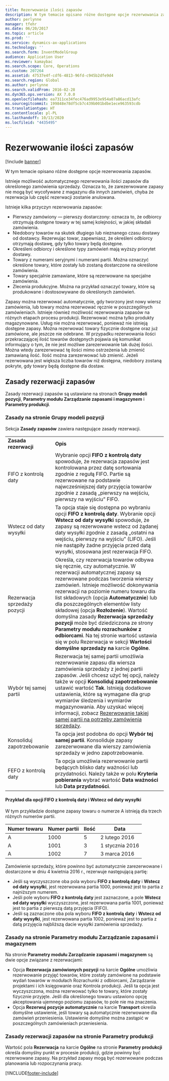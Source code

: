 ```yaml
---
title: Rezerwowanie ilości zapasów
description: W tym temacie opisano różne dostępne opcje rezerwowania zapasów.
author: perlynne
manager: tfehr
ms.date: 06/20/2017
ms.topic: article
ms.prod: ''
ms.service: dynamics-ax-applications
ms.technology: ''
ms.search.form: InventModelGroup
audience: Application User
ms.reviewer: kamaybac
ms.search.scope: Core, Operations
ms.custom: 207264
ms.assetid: 47537e4f-cdf6-4813-96fd-c945b2dfe9d4
ms.search.region: Global
ms.author: perlynne
ms.search.validFrom: 2016-02-28
ms.dyn365.ops.version: AX 7.0.0
ms.openlocfilehash: ea7311ce34fec476ad9953e954a07a86acd13afc
ms.sourcegitcommit: 199848e78df5cb7c439b001bdbe1ece963593cdb
ms.translationtype: HT
ms.contentlocale: pl-PL
ms.lasthandoff: 10/13/2020
ms.locfileid: "4435495"
---
```

# <a name="reserve-inventory-quantities"></a>Rezerwowanie ilości zapasów

[!include [banner](../includes/banner.md)]

W tym temacie opisano różne dostępne opcje rezerwowania zapasów.

Istnieje możliwość automatycznego rezerwowania ilości zapasów dla określonego zamówienia sprzedaży. Oznacza to, że zarezerwowane zapasy nie mogą być wycofywane z magazynu dla innych zamówień, chyba że rezerwacja lub część rezerwacji zostanie anulowana.

Istnieje kilka przyczyn rezerwowania zapasów:
-   Pierwszy zamówiony — pierwszy dostarczony: oznacza to, że odbiorcy otrzymują dostępne towary w tej samej kolejności, w jakiej składali zamówienia.
-   Niedobory towarów na skutek długiego lub nieznanego czasu dostawy od dostawcy. Rezerwując towar, zapewniasz, że określeni odbiorcy otrzymają dostawę, gdy tylko towary będą dostępne.
-   Określeni odbiorcy i określone typy zamówień mają wyższy priorytet dostawy.
-   Towary z numerami seryjnymi i numerami partii. Można oznaczyć określone towary, które zostały lub zostaną dostarczone na określone zamówienia.
-   Towary specjalnie zamawiane, które są rezerwowane na specjalne zamówienia.
-   Zlecenia produkcyjne. Można na przykład oznaczyć towary, które są produkowane i dostosowywane do określonych zamówień.

Zapasy można rezerwować automatycznie, gdy tworzony jest nowy wiersz zamówienia, lub towary można rezerwować ręcznie w poszczególnych zamówieniach. Istnieje również możliwość rezerwowania zapasów na różnych etapach procesu produkcji. Rezerwować można tylko produkty magazynowane. Usług nie można rezerwować, ponieważ nie istnieją dostępne zapasy. Można rezerwować towary fizycznie dostępne oraz już zamówione, ale jeszcze nie odebrane. W przypadku rezerwowania ilości przekraczającej ilość towarów dostępnych pojawia się komunikat informujący o tym, że nie jest możliwe zarezerwowanie tak dużej ilości. Można wtedy zarezerwować tę ilości mimo ostrzeżenia lub zmienić zamawianą ilość. Ilość można zarezerwować lub zmienić. Jeżeli rezerwowana jest większa liczba towarów niż dostępna, niedobory zostaną pokryte, gdy towary będą dostępne dla dostaw.

## <a name="inventory-reservation-policies"></a>Zasady rezerwacji zapasów
Zasady rezerwacji zapasów są ustawiane na stronach **Grupy modeli pozycji**, **Parametry modułu Zarządzanie zapasami i magazynem** i **Parametry produkcji**.
### <a name="policies-on-the-item-model-groups-page"></a>Zasady na stronie Grupy modeli pozycji

Sekcja **Zasady zapasów** zawiera następujące zasady rezerwacji.

|                         |                                                                                                                                                                                                                                                                                                                                                                                                                                                                                                                                                    |
|-------------------------|----------------------------------------------------------------------------------------------------------------------------------------------------------------------------------------------------------------------------------------------------------------------------------------------------------------------------------------------------------------------------------------------------------------------------------------------------------------------------------------------------------------------------------------------------|
| **Zasada rezerwacji**  | **Opis**                                                                                                                                                                                                                                                                                                                                                                                                                                                                                                                                    |
| FIFO z kontrolą daty    | Wybranie opcji **FIFO z kontrolą daty** spowoduje, że rezerwacja zapasów jest kontrolowana przez datę sortowania zgodnie z regułą FIFO. Partie są rezerwowane na podstawie najwcześniejszej daty przyjęcia towarów zgodnie z zasadą „pierwszy na wejściu, pierwszy na wyjściu” FIFO.                                                                                                                                                                                                                                                                       |
| Wstecz od daty wysyłki | Ta opcja staje się dostępna po wybraniu opcji **FIFO z kontrolą daty**. Wybranie opcji **Wstecz od daty wysyłki** spowoduje, że zapasy są rezerwowane wstecz od żądanej daty wysyłki zgodnie z zasadą „ostatni na wejściu, pierwszy na wyjściu” (LIFO). Jeśli nie nastąpiły żadne przyjęcia przed datą wysyłki, stosowana jest rezerwacja FIFO.                                                                                                                                                                                                           |
| Rezerwacja sprzedaży pozycji  | Określa, czy rezerwacja towarów odbywa się ręcznie, czy automatycznie. W rezerwacji automatycznej zapasy są rezerwowane podczas tworzenia wierszy zamówień. Istnieje możliwość dokonywania rezerwacji na poziomie numeru towaru dla list składowych (opcja **Automatycznie**) lub dla poszczególnych elementów listy składowej (opcja **Rozłożenie**). Wartość domyślna zasady **Rezerwacja sprzedaży pozycji** może być dziedziczona ze strony **Parametry modułu rozrachunków z odbiorcami**. Na tej stronie wartość ustawia się w polu Rezerwacja w sekcji **Wartości domyślne sprzedaży** **na** karcie **Ogólne**. |
| Wybór tej samej partii    | Rezerwacja tej samej partii umożliwia rezerwowanie zapasu dla wiersza zamówienia sprzedaży z jednej partii zapasów. Jeśli chcesz użyć tej opcji, należy także w opcji **Konsoliduj zapotrzebowanie** ustawić wartość **Tak**. Istnieją dodatkowe ustawienia, które są wymagane dla grup wymiarów śledzenia i wymiarów magazynowania. Aby uzyskać więcej informacji, zobacz [Rezerwowanie takiej samej partii na potrzeby zamówienia sprzedaży](../sales-marketing/reserve-same-batch-sales-order.md).                                                          |
| Konsoliduj zapotrzebowanie | Ta opcja jest podobna do opcji **Wybór tej samej partii**. Konsoliduje zapasy zarezerwowane dla wierszy zamówienia sprzedaży w jedno zapotrzebowanie.                                                                                                                                                                                                                                                                                                                                                                                      |
| FEFO z kontrolą daty    | Ta opcja umożliwia rezerwowanie partii będących blisko daty ważności lub przydatności. Należy także w polu **Kryteria pobierania** wybrać wartość **Data ważności** lub **Data przydatności**.                                                                                                                                                                                                                                                                                                                              |

#### <a name="example-for-fifo-date-controlled-and-backward-from-ship-date"></a>Przykład dla opcji FIFO z kontrolą daty i Wstecz od daty wysyłki

W tym przykładzie dostępne zapasy towaru o numerze A istnieją dla trzech różnych numerów partii.

| Numer towaru | Numer partii | Ilość | Data             |
|-------------|--------------|----------|------------------|
| A           | 1000         | 5        | 2 lutego 2016 |
| A           | 1001         | 3        | 1 stycznia 2016  |
| A           | 1002         | 7        | 3 marca 2016    |

Zamówienie sprzedaży, które powinno być automatycznie zarezerwowane i dostarczone w dniu 4 kwietnia 2016 r., rezerwuje następującą partię:
-   Jeśli są wyczyszczone oba pola wyboru **FIFO z kontrolą daty** i **Wstecz od daty wysyłki**, jest rezerwowana partia 1000, ponieważ jest to partia z najniższym numerem.
-   Jeśli pole wyboru **FIFO z kontrolą daty** jest zaznaczone, a pole **Wstecz od daty wysyłki** wyczyszczone, jest rezerwowana partia 1001, ponieważ jest to partia z pierwszą datą przyjęcia (FIFO).
-   Jeśli są zaznaczone oba pola wyboru **FIFO z kontrolą daty** i **Wstecz od daty wysyłki**, jest rezerwowana partia 1002, ponieważ jest to partia z datą przyjęcia najbliższą dacie wysyłki zamówienia sprzedaży.

### <a name="policies-on-the-inventory-and-warehouse-management-parameter-page"></a>Zasady na stronie Parametry modułu Zarządzanie zapasami i magazynem

Na stronie **Parametry modułu Zarządzanie zapasami i magazynem** są dwie opcje związane z rezerwacjami:
-   Opcja **Rezerwacja zamówionych pozycji** na karcie **Ogólne** umożliwia rezerwowanie przyjęć towarów, które zostały zamówione na podstawie wydań towarów w modułach Rozrachunki z odbiorcami, Zarządzanie projektami i ich księgowanie oraz Kontrola produkcji. Jeśli ta opcja jest wyczyszczona, można rezerwować tylko te towary, które zostały fizycznie przyjęte. Jeśli dla określonego towaru ustawiono opcję akceptowania ujemnego poziomu zapasów, to pole nie ma znaczenia.
-   Opcja **Rezerwuj pozycje automatycznie** na karcie **Transport** określa domyślne ustawienie, jeśli towary są automatycznie rezerwowane dla zamówień przeniesienia. Ustawienie domyślne można zastąpić w poszczególnych zamówieniach przeniesienia.

### <a name="inventory-reservation-policies-on-the-production-parameters-page"></a>Zasady rezerwacji zapasów na stronie Parametry produkcji

Wartość pola **Rezerwacja** na karcie **Ogólne** na stronie **Parametry produkcji** określa domyślny punkt w procesie produkcji, gdzie powinny być rezerwowane zapasy. Na przykład zapasy mogą być rezerwowane podczas planowania lub rozpoczynania pracy.


[!INCLUDE[footer-include](../../includes/footer-banner.md)]